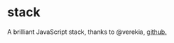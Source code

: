 # stack
A brilliant JavaScript stack, thanks to @verekia, [github.](https://github.com/verekia/js-stack-from-scratch)
